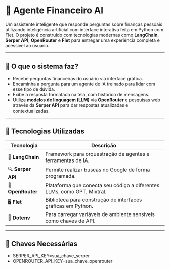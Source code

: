 # 💸 Agente Financeiro AI

Um assistente inteligente que responde perguntas sobre finanças pessoais utilizando inteligência artificial com interface interativa feita em Python com Flet. O projeto é construído com tecnologias modernas como **LangChain**, **Serper API**, **OpenRouter** e **Flet** para entregar uma experiência completa e acessível ao usuário.

---

## 🧠 O que o sistema faz?

- Recebe perguntas financeiras do usuário via interface gráfica.
- Encaminha a pergunta para um agente de IA treinado para lidar com esse tipo de dúvida.
- Exibe a resposta formatada na tela, com histórico de mensagens.
- Utiliza **modelos de linguagem (LLM)** via **OpenRouter** e pesquisas web através da **Serper API** para dar respostas atualizadas e contextualizadas.

---

## 🚀 Tecnologias Utilizadas

| Tecnologia     | Descrição                                                                 |
|----------------|--------------------------------------------------------------------------|
| 🧠 **LangChain**  | Framework para orquestração de agentes e ferramentas de IA.                |
| 🔍 **Serper API** | Permite realizar buscas no Google de forma programada.                   |
| 🤖 **OpenRouter** | Plataforma que conecta seu código a diferentes LLMs, como GPT, Mixtral. |
| 🖥️ **Flet**       | Biblioteca para construção de interfaces gráficas em Python.             |
| 🔐 **Dotenv**     | Para carregar variáveis de ambiente sensíveis como chaves de API.       |

---
## 🔑 Chaves Necessárias

- SERPER_API_KEY=sua_chave_serper
- OPENROUTER_API_KEY=sua_chave_openrouter
